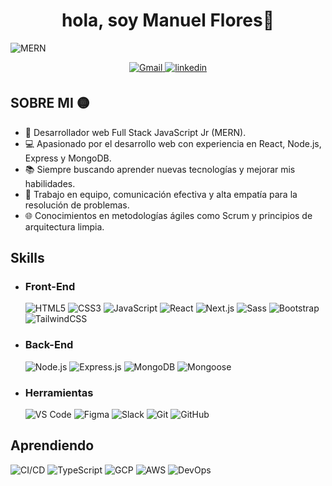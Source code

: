 <h1 align="center">hola, soy Manuel Flores👋</h1>

![MERN](https://miro.medium.com/v2/resize:fit:1400/format:webp/0*BoZuMV2kfcjiiTDV.png)
<div align="center">
  <a href="https://mail.google.com/mail/?view=cm&fs=1&to=speed_flores24@hotmail.com">
  <img src="https://img.shields.io/badge/Gmail-%23D44638.svg?style=for-the-badge&logo=gmail&logoColor=white" alt="Gmail">
</a>

  <a href="https://www.linkedin.com/in/manuel-floresdev/" target="_blank">
    <img src="https://img.shields.io/badge/linkedin-%2300acee.svg?color=405DE6&style=for-the-badge&logo=linkedin&logoColor=white" alt="linkedin" style="margin-bottom: 5px;">
  </a>
</div>


## SOBRE MI 🟡
* 📒 Desarrollador web Full Stack JavaScript Jr (MERN).
* 💻 Apasionado por el desarrollo web con experiencia en React, Node.js, Express y MongoDB.
* 📚 Siempre buscando aprender nuevas tecnologías y mejorar mis habilidades.
* 🤝 Trabajo en equipo, comunicación efectiva y alta empatía para la resolución de problemas.
* 🌐 Conocimientos en metodologías ágiles como Scrum y principios de arquitectura limpia.

## Skills

- ### Front-End
   ![HTML5](https://img.shields.io/badge/HTML5%20-%23E34F26.svg?style=for-the-badge&logo=html5&logoColor=white)
   ![CSS3](https://img.shields.io/badge/CSS%20-%231572B6.svg?style=for-the-badge&logo=css3&logoColor=white)
   ![JavaScript](https://img.shields.io/badge/JavaScript%20-%23F7DF1E.svg?style=for-the-badge&logo=javascript&logoColor=black)
   ![React](https://img.shields.io/badge/React-%2361DAFB.svg?style=for-the-badge&logo=react&logoColor=white)
   ![Next.js](https://img.shields.io/badge/Next.js-%23000000.svg?style=for-the-badge&logo=next.js&logoColor=white)
   ![Sass](https://img.shields.io/badge/Sass-%23CC6699.svg?style=for-the-badge&logo=sass&logoColor=white)
   ![Bootstrap](https://img.shields.io/badge/Bootstrap-%23563D7C.svg?style=for-the-badge&logo=bootstrap&logoColor=white)
   ![TailwindCSS](https://img.shields.io/badge/Tailwind_CSS-%2338B2AC.svg?style=for-the-badge&logo=tailwind-css&logoColor=white)

- ### Back-End
   ![Node.js](https://img.shields.io/badge/Node.js-%2343853D.svg?style=for-the-badge&logo=node.js&logoColor=white)
   ![Express.js](https://img.shields.io/badge/Express.js-%23404d59.svg?style=for-the-badge&logo=express&logoColor=white)
   ![MongoDB](https://img.shields.io/badge/MongoDB-%2307A44D.svg?style=for-the-badge&logo=mongodb&logoColor=white)
   ![Mongoose](https://img.shields.io/badge/Mongoose-%2300B49D.svg?style=for-the-badge&logo=mongoose&logoColor=white)

- ### Herramientas
   ![VS Code](https://img.shields.io/badge/VS%20Code-007ACC?style=for-the-badge&logo=visual-studio-code&logoColor=white)
   ![Figma](https://img.shields.io/badge/Figma-%23324BFF.svg?style=for-the-badge&logo=figma&logoColor=white)
   ![Slack](https://img.shields.io/badge/Slack-%234A154B.svg?style=for-the-badge&logo=slack&logoColor=white)
   ![Git](https://img.shields.io/badge/git-%23F05033.svg?style=for-the-badge&logo=git&logoColor=white)
   ![GitHub](https://img.shields.io/badge/GitHub-%23121011.svg?style=for-the-badge&logo=github&logoColor=white)

## Aprendiendo
   ![CI/CD](https://img.shields.io/badge/CI/CD-%2300BFFF.svg?style=for-the-badge&logo=github-actions&logoColor=white)
   ![TypeScript](https://img.shields.io/badge/TypeScript-%233178C6.svg?style=for-the-badge&logo=typescript&logoColor=white)
   ![GCP](https://img.shields.io/badge/GCP-%234285F4.svg?style=for-the-badge&logo=google-cloud&logoColor=white)
   ![AWS](https://img.shields.io/badge/AWS-%23232F3E.svg?style=for-the-badge&logo=amazon&logoColor=white)
   ![DevOps](https://img.shields.io/badge/DevOps-232F3E?style=for-the-badge&logo=DevOps&logoColor=white)
  









<!--
**ManuelFloresDEV/ManuelFloresDEV** is a ✨ _special_ ✨ repository because its `README.md` (this file) appears on your GitHub profile.

Here are some ideas to get you started:

- 🔭 I’m currently working on ...
- 🌱 I’m currently learning ...
- 👯 I’m looking to collaborate on ...
- 🤔 I’m looking for help with ...
- 💬 Ask me about ...
- 📫 How to reach me: ...
- 😄 Pronouns: ...
- ⚡ Fun fact: ...
-->
